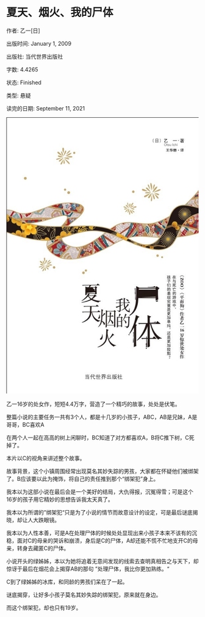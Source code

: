 # 夏天、烟火、我的尸体

作者: 乙一[日]

出版时间: January 1, 2009

出版社: 当代世界出版社

字数: 4.4265

状态: Finished

类型: 悬疑

读完的日期: September 11, 2021

![image-20211010220342161](夏天、烟火、我的尸体.imgs/image-20211010220342161.png)

乙一16岁的处女作，短短4.4万字，营造了一个精巧的故事，处处是伏笔。

整篇小说的主要任务一共有3个人，都是十几岁的小孩子，ABC，AB是兄妹，A是哥哥，BC喜欢A

在两个人一起在高高的树上闲聊时，BC知道了对方都喜欢A，B将C推下树，C死掉了。

本片以C的视角来讲述整个故事。

故事背景，这个小镇周围经常出现莫名其妙失踪的男孩，大家都在怀疑他们被绑架了。B应该要以此为掩饰，将自己的责任推到那个“绑架犯”身上。

我本以为这部小说在最后会是一个美好的结局，大仇得报，沉冤得雪；可是这个16岁的孩子用它精妙的思想告诉我太天真了。

我本以为所谓的”绑架犯“只是为了小说的情节而故意设计的设定，可是最后谜底揭晓，却让人大跌眼镜。

我本以为人性本善，可是A在处理尸体的时候处处显现出来小孩子本来不该有的沉稳，面对C的母亲的哭诉和崩溃，身后是C的尸体，A却还能不慌不忙地支开C的母亲，转身去藏匿C的尸体。

小说开头的绿姊姊，本以为她将追着无意间发现的线索去查明真相告之与天下，却惊讶于最后在烟花会上揭穿AB的那句 ”处理尸体，我比你更加熟练。“

C到了绿姊姊的冰库，和同龄的男孩们呆在了一起。

谜底揭穿，让好多小孩子莫名其妙失踪的绑架犯，原来就在身边。

而这个绑架犯，却也只有19岁。